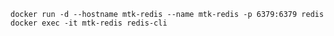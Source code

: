 ﻿```
docker run -d --hostname mtk-redis --name mtk-redis -p 6379:6379 redis
docker exec -it mtk-redis redis-cli
```